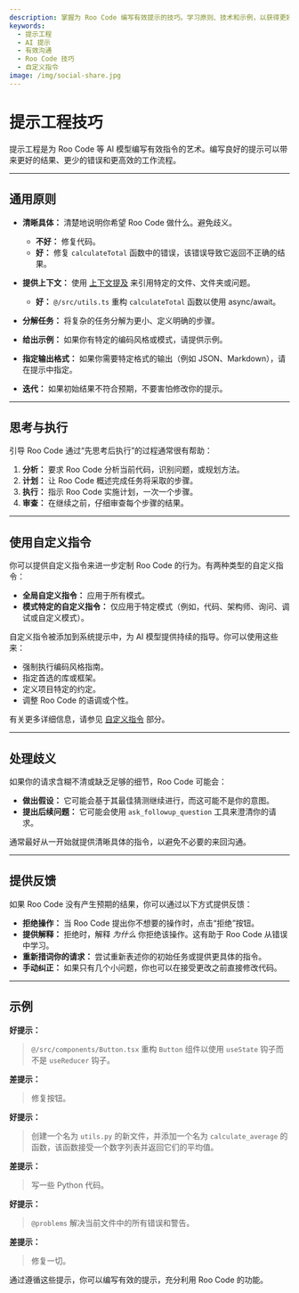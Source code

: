```yaml
---
description: 掌握为 Roo Code 编写有效提示的技巧。学习原则、技术和示例，以获得更好的 AI 编程辅助结果。
keywords:
  - 提示工程
  - AI 提示
  - 有效沟通
  - Roo Code 技巧
  - 自定义指令
image: /img/social-share.jpg
---
```


# 提示工程技巧

提示工程是为 Roo Code 等 AI 模型编写有效指令的艺术。编写良好的提示可以带来更好的结果、更少的错误和更高效的工作流程。

---

## 通用原则

*   **清晰具体：** 清楚地说明你希望 Roo Code 做什么。避免歧义。
    *   **不好：** 修复代码。
    *   **好：** 修复 `calculateTotal` 函数中的错误，该错误导致它返回不正确的结果。

*   **提供上下文：** 使用 [上下文提及](/basic-usage/context-mentions) 来引用特定的文件、文件夹或问题。
    *   **好：** `@/src/utils.ts` 重构 `calculateTotal` 函数以使用 async/await。

*   **分解任务：** 将复杂的任务分解为更小、定义明确的步骤。

*   **给出示例：** 如果你有特定的编码风格或模式，请提供示例。

*   **指定输出格式：** 如果你需要特定格式的输出（例如 JSON、Markdown），请在提示中指定。

*   **迭代：** 如果初始结果不符合预期，不要害怕修改你的提示。

---

## 思考与执行

引导 Roo Code 通过“先思考后执行”的过程通常很有帮助：

1.  **分析：** 要求 Roo Code 分析当前代码，识别问题，或规划方法。
2.  **计划：** 让 Roo Code 概述完成任务将采取的步骤。
3.  **执行：** 指示 Roo Code 实施计划，一次一个步骤。
4.  **审查：** 在继续之前，仔细审查每个步骤的结果。

---

## 使用自定义指令

你可以提供自定义指令来进一步定制 Roo Code 的行为。有两种类型的自定义指令：

*   **全局自定义指令：** 应用于所有模式。
*   **模式特定的自定义指令：** 仅应用于特定模式（例如，代码、架构师、询问、调试或自定义模式）。

自定义指令被添加到系统提示中，为 AI 模型提供持续的指导。你可以使用这些来：

*   强制执行编码风格指南。
*   指定首选的库或框架。
*   定义项目特定的约定。
*   调整 Roo Code 的语调或个性。

有关更多详细信息，请参见 [自定义指令](/features/custom-instructions) 部分。

---

## 处理歧义

如果你的请求含糊不清或缺乏足够的细节，Roo Code 可能会：

*   **做出假设：** 它可能会基于其最佳猜测继续进行，而这可能不是你的意图。
*   **提出后续问题：** 它可能会使用 `ask_followup_question` 工具来澄清你的请求。

通常最好从一开始就提供清晰具体的指令，以避免不必要的来回沟通。

---

## 提供反馈

如果 Roo Code 没有产生预期的结果，你可以通过以下方式提供反馈：

*   **拒绝操作：** 当 Roo Code 提出你不想要的操作时，点击“拒绝”按钮。
*   **提供解释：** 拒绝时，解释 *为什么* 你拒绝该操作。这有助于 Roo Code 从错误中学习。
*   **重新措词你的请求：** 尝试重新表述你的初始任务或提供更具体的指令。
*   **手动纠正：** 如果只有几个小问题，你也可以在接受更改之前直接修改代码。

---

## 示例

**好提示：**

> `@/src/components/Button.tsx` 重构 `Button` 组件以使用 `useState` 钩子而不是 `useReducer` 钩子。

**差提示：**

> 修复按钮。

**好提示：**

> 创建一个名为 `utils.py` 的新文件，并添加一个名为 `calculate_average` 的函数，该函数接受一个数字列表并返回它们的平均值。

**差提示：**

> 写一些 Python 代码。

**好提示：**

> `@problems` 解决当前文件中的所有错误和警告。

**差提示：**

> 修复一切。

通过遵循这些提示，你可以编写有效的提示，充分利用 Roo Code 的功能。
